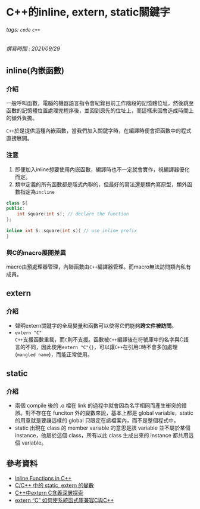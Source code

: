 # C++的inline, extern, static關鍵字
###### tags: `code` `c++`
###### 撰寫時間 : 2021/09/29

## inline(內嵌函數)
### 介紹
一般呼叫函數，電腦的機器語言指令會紀錄目前工作階段的記憶體位址，然後跳至函數的記憶體位置處理完程序後，並回到原先的位址上，而這樣來回會造成時間上的額外負擔。

`C++`於是提供這種內嵌函數，當我們加入關鍵字時，在編譯時便會把函數中的程式直接展開。

### 注意
1. 即便加入inline想要使用內嵌函數，編譯時也不一定就會實作，視編譯器優化而定。
2. 類中定義的所有函數都是隱式內聯的，但最好的寫法還是類內寫原型，類外函數指定為`incline`
```cpp
class S{
public:
    int square(int s); // declare the function
};
  
inline int S::square(int s){ // use inline prefix
}
```

### 與C的macro展開差異
macro由預處理器管理，內聯函數由`C++`編譯器管理。而macro無法訪問類內私有成員。

## extern
### 介紹
- 聲明extern關鍵字的全局變量和函數可以使得它們能夠**跨文件被訪問**。
- `extern "C"`<br>
`C++`支援函數重載，而`C`則不支援。函數被`C++`編譯後在符號庫中的名字與C語言的不同，因此使用`extern "C"{}`，可以讓`C++`在引用`C`時不會多加處理(`mangled name`)，而能正常使用。

## static
### 介紹
- 兩個 compile 後的 .o 檔在 link 的過程中就會因為名字相同而產生衝突的錯誤。對不存在在 funciton 外的變數來說，基本上都是 global variable，static 的用意就是要讓這樣的 global 只限定在該檔案內，而不是整個程式中。
- static 出現在 class 的 member variable 的意思是該 variable 並不屬於某個 instance，他屬於這個 class，所有以此 class 生成出來的 instance 都共用這個 variable。

## 參考資料
- [Inline Functions in C++](https://www.geeksforgeeks.org/inline-functions-cpp/)
- [C/C++ 中的 static, extern 的變數](https://medium.com/@alan81920/c-c-%E4%B8%AD%E7%9A%84-static-extern-%E7%9A%84%E8%AE%8A%E6%95%B8-9b42d000688f)
- [C++中extern C含義深層探索](https://b8807053.pixnet.net/blog/post/3612202)
- [extern “C” 如何使系統函式庫兼容C與C++](https://hackmd.io/@rhythm/HyOxzDkmD)